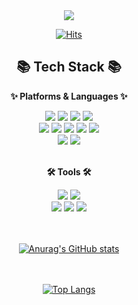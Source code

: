 <div align=center>
	<img src="https://capsule-render.vercel.app/api?type=venom&height=200&color=gradient&text=Dohee's%20%20Github&section=header&textBg=false&fontColor=00AAFF&fontSize=50&animation=twinkling" />	
  
  [![Hits](https://hits.seeyoufarm.com/api/count/incr/badge.svg?url=https%3A%2F%2Fgithub.com%2FDozzykim&count_bg=%23009C25&title_bg=%23555555&icon=&icon_color=%23E7E7E7&title=hits&edge_flat=false)](https://hits.seeyoufarm.com)
</div>

<div align="center">
	 <h2>📚 Tech Stack 📚</h2>
	 <strong><p>✨ Platforms & Languages ✨</p></strong>
</div>
<div  align="center">
	<img src="https://img.shields.io/badge/Java-007396?style=flat&logo=Conda-Forge&logoColor=white" />
	<img src="https://img.shields.io/badge/HTML5-E34F26?style=flat&logo=HTML5&logoColor=white" />
	<img src="https://img.shields.io/badge/CSS3-1572B6?style=flat&logo=CSS3&logoColor=white" />
	<img src="https://img.shields.io/badge/JavaScript-F7DF1E?style=flat&logo=JavaScript&logoColor=white" />
	<br>
	<img src="https://img.shields.io/badge/Spring-6DB33F?style=flat&logo=Spring&logoColor=white" />
	<img src="https://img.shields.io/badge/Bootstrap-7952B3?style=flat&logo=Bootstrap&logoColor=white" />
	<img src="https://img.shields.io/badge/jQuery-0769AD?style=flat&logo=jQuery&logoColor=white" />
	<img src="https://img.shields.io/badge/react-%2320232a.svg?style=flat&logo=react&logoColor=%2361DAFB"/>
	<img src="https://img.shields.io/badge/Thymeleaf-005F0F?style=flat&logo=Thymeleaf&logoColor=white">
	<br>
	<img src="https://img.shields.io/badge/Oracle%20SQL-F80000?style=flat&logo=Oracle&logoColor=white" />
	<img src="https://img.shields.io/badge/MySQL-4479A1?style=flat&logo=MySQL&logoColor=white" />
  
</div>

<br>

<div align="center">
	<strong><p>🛠 Tools 🛠</p></strong>
</div>
<div align="center">
 	<img src="https://img.shields.io/badge/Visual Studio Code-007ACC?style=flate&logo=Visual Studio Code&logoColor=white"/>
	<img src="https://img.shields.io/badge/Eclipse%20IDE-2C2255?style=flat&logo=EclipseIDE&logoColor=white" />
	<br>
	<img src="https://img.shields.io/badge/Tomcat-F8DC75?style=flat&logo=ApacheTomcat&logoColor=white" />
	<img src="https://img.shields.io/badge/Git-F05032?style=flat&logo=git&logoColor=white"/>
	<img src="https://img.shields.io/badge/GitHub-181717?style=flat&logo=GitHub&logoColor=white" />
</div>

<br>
<br>

<div align="center">
  
  [![Anurag's GitHub stats](https://github-readme-stats.vercel.app/api?username=Dozzykim&show_icons=true)](https://github.com/anuraghazra/github-readme-stats)
    
  <br><br>
  [![Top Langs](https://github-readme-stats.vercel.app/api/top-langs/?username=Dozzykim&layout=compact)](https://github.com/anuraghazra/github-readme-stats)
</div>

